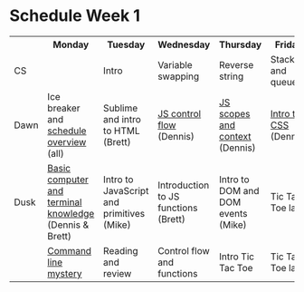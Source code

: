 # Schedule Week 1

<table>
  <tr>
    <th></th>
    <th>Monday</th>
    <th>Tuesday</th>
    <th>Wednesday</th>
    <th>Thursday</th>
    <th>Friday</th>
  </tr>
  <tr>
    <td>CS</td>
    <td></td>
    <td>Intro</td>
    <td>Variable swapping</td>
    <td>Reverse string</td>
    <td>Stacks and queues</td>
  </tr>
  <tr>
    <td>Dawn</td>
    <td>Ice breaker and <a href="https://github.com/sf-wdi-17/notes/blob/master/lectures/week-01/_1_monday/dawn/schedule-overview.png">schedule overview</a> (all)</td>
    <td>Sublime and intro to HTML (Brett)</td>
    <td><a href="https://github.com/sf-wdi-17/notes/blob/master/lectures/week-01/_3_wednesday/dawn/control-flow.md">JS control flow</a> (Dennis)</td>
    <td><a href="https://github.com/sf-wdi-17/notes/blob/master/lectures/week-01/_4_thursday/dawn/scopes-and-context.md">JS scopes and context</a> (Dennis)</td>
    <td><a href="https://github.com/sf-wdi-17/notes/blob/master/lectures/week-01/_5_friday/dawn/intro-to-css.md">Intro to CSS</a> (Dennis)</td>
  </tr>
  <tr>
    <td>Dusk</td>
    <td><a href="https://github.com/sf-wdi-17/notes/blob/master/lectures/week-01/_1_monday/dusk/command-line.md">Basic computer and terminal knowledge</a> (Dennis & Brett)</td>
    <td>Intro to JavaScript and primitives (Mike)</td>
    <td>Introduction to JS functions (Brett)</td>
    <td>Intro to DOM and DOM events (Mike)</td>
    <td>Tic Tac Toe lab</td>
  </tr>
  <tr>
    <td></td>
    <td><a href="https://github.com/sf-wdi-17/notes/tree/master/assignments/week-01/_1_monday">Command line mystery</a></td>
    <td>Reading and review</td>
    <td>Control flow and functions</td>
    <td>Intro Tic Tac Toe</td>
    <td>Tic Tac Toe lab</td>
  </tr>
</table>
